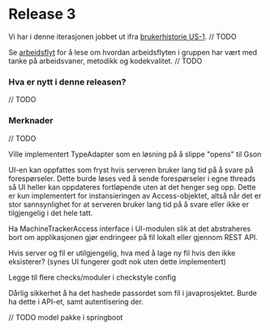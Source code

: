 # Release 3


Vi har i denne iterasjonen jobbet ut ifra [brukerhistorie US-1](/docs/Brukerhistorier.md). // TODO

Se [arbeidsflyt](/docs/release2/Arbeidsflyt_2.md) for å lese om hvordan arbeidsflyten i gruppen har vært med tanke på arbeidsvaner, metodikk og kodekvalitet. // TODO


### Hva er nytt i denne releasen?

// TODO


### Merknader

// TODO

Ville implementert TypeAdapter som en løsning på å slippe "opens" til Gson

UI-en kan oppfattes som fryst hvis serveren bruker lang tid på å svare på forespørseler. Dette burde løses ved å sende forespørseler i egne threads så UI heller kan oppdateres fortløpende uten at det henger seg opp. Dette er kun implementert for instansieringen av Access-objektet, altså når det er stor sannsynlighet for at serveren bruker lang tid på å svare eller ikke er tilgjengelig i det hele tatt.

Ha MachineTrackerAccess interface i UI-modulen slik at det abstraheres bort om applikasjonen gjør endringeer på fil lokalt eller gjennom REST API.

Hvis server og fil er utilgjengelig, hva med å lage ny fil hvis den ikke eksisterer?
(synes UI fungerer godt nok uten dette implementert)

Legge til flere checks/moduler i checkstyle config

Dårlig sikkerhet å ha det hashede passordet som fil i javaprosjektet. Burde ha dette i API-et, samt autentisering der.

// TODO model pakke i springboot